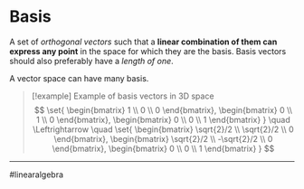 # Basis

A set of *orthogonal vectors* such that a **linear combination of them can express any point** in the space for which they are the basis. Basis vectors should also preferably have a *length of one*.

A vector space can have many basis.

>[!example] Example of basis vectors in 3D space
>$$
>\set{
>\begin{bmatrix} 1 \\ 0 \\ 0 \end{bmatrix},
>\begin{bmatrix} 0 \\ 1 \\ 0 \end{bmatrix},
>\begin{bmatrix} 0 \\ 0 \\ 1 \end{bmatrix}
>} \quad \Leftrightarrow \quad \set{
>\begin{bmatrix} \sqrt{2}/2 \\  \sqrt{2}/2 \\ 0 \end{bmatrix},
>\begin{bmatrix} \sqrt{2}/2 \\ -\sqrt{2}/2 \\ 0 \end{bmatrix},
>\begin{bmatrix} 0 \\ 0 \\ 1 \end{bmatrix}
>}
>$$



---
#linearalgebra

